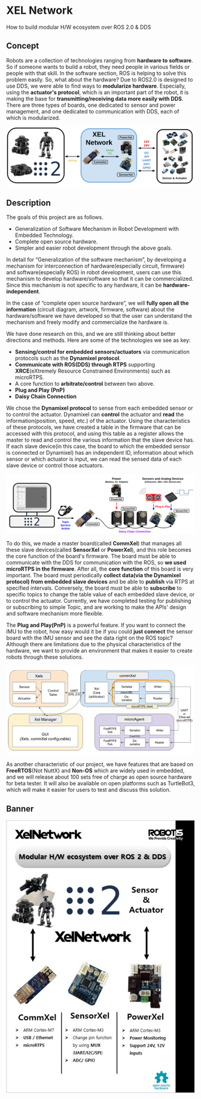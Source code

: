 # XEL Network

How to build modular H/W ecosystem over ROS 2.0 & DDS

## Concept
Robots are a collection of technologies ranging from **hardware to software**. So if someone wants to build a robot, they need people in various fields or people with that skill. In the software section, ROS is helping to solve this problem easily. So, what about the hardware? Due to ROS2.0 is designed to use DDS, we were able to find ways to **modularize hardware**. Especially, using the **actuator's protocol**, which is an important part of the robot, it is making the base for **transmitting/receiving data more easily with DDS**. There are three types of boards, one dedicated to sensor and power management, and one dedicated to communication with DDS, each of which is modularized.

![](_static/concept.png)

## Description

The goals of this project are as follows.

- Generalization of Software Mechanism in Robot Development with Embedded Technology.
- Complete open source hardware.
- Simpler and easier robot development through the above goals.

In detail for “Generalization of the software mechanism”, by developing a mechanism for interconnection of hardware(especially circuit, firmware) and software(especially ROS) in robot development, users can use this mechanism to develop hardware/software so that it can be commercialized. Since this mechanism is not specific to any hardware, it can be **hardware-independent**.

In the case of “complete open source hardware”, we will **fully open all the information** (circuit diagram, artwork, firmware, software) about the hardware/software we have developed so that the user can understand the mechanism and freely modify and commercialize the hardware is.

We have done research on this, and we are still thinking about better directions and methods. Here are some of the technologies we see as key:

- **Sensing/control for embedded sensors/actuators** via communication protocols such as the **Dynamixel protocol**.
- **Communicate with ROS(DDS) through RTPS** supporting  **XRCE**(eXtremely Resource Constrained Environments) such as microRTPS.
- A core function to **arbitrate/control** between two above.
- **Plug and Play (PnP)**
- **Daisy Chain Connection**

We chose the **Dynamixel protocol** to sense from each embedded sensor or to control the actuator. Dynamixel can **control** the actuator and **read** the information(position, speed, etc.) of the actuator. Using the characteristics of these protocols, we have created a table in the firmware that can be accessed with this protocol, and using this table as a register allows the master to read and control the various information that the slave device has. If each slave device(in this case, the board to which the embedded sensor is connected or Dynamixel) has an independent ID, information about which sensor or which actuator is input, we can read the sensed data of each slave device or control those actuators.

![](_static/network.png)

To do this, we made a master board(called **CommXel**) that manages all these slave devices(called **SensorXel** or **PowerXel**), and this role becomes the core function of the board's firmware. The board must be able to communicate with the DDS for communication with the ROS, so **we used microRTPS in the firmware**. After all, the **core function** of this board is very important. The board must periodically **collect data(via the Dynamixel protocol) from embedded slave devices** and be able to **publish** via RTPS at specified intervals. Conversely, the board must be able to **subscribe** to specific topics to change the table value of each embedded slave device, or to control the actuator. Currently, we have completed testing for publishing or subscribing to simple Topic, and are working to make the APIs' design and software mechanism more flexible.

The **Plug and Play(PnP)** is a powerful feature. If you want to connect the IMU to the robot, how easy would it be if you could **just connect** the sensor board with the IMU sensor and see the data right on the ROS topic? Although there are limitations due to the physical characteristics of the hardware, we want to provide an environment that makes it easier to create robots through these solutions.

![](_static/diagram.png)

As another characteristic of our project, we have features that are based on **FreeRTOS**(Not NuttX) and **Non-OS** which are widely used in embedded, and we will release about 100 sets free of charge as open source hardware for beta tester. It will also be available on open platforms such as TurtleBot3, which will make it easier for users to test and discuss this solution.


## Banner
![](_static/xelnetwork_banner.JPG)